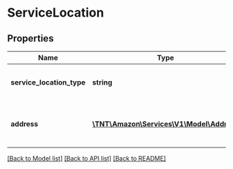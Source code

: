# ServiceLocation

## Properties
Name | Type | Description | Notes
------------ | ------------- | ------------- | -------------
**service_location_type** | **string** | The location of the service job. | [optional] 
**address** | [**\TNT\Amazon\Services\V1\Model\Address**](Address.md) | The shipping address for the service job. | [optional] 

[[Back to Model list]](../README.md#documentation-for-models) [[Back to API list]](../README.md#documentation-for-api-endpoints) [[Back to README]](../README.md)


